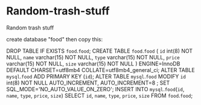 # Random-trash-stuff
Random trash stuff


create database "food" then copy this:

DROP TABLE IF EXISTS `food`.`food`; CREATE TABLE `food`.`food` ( `id` int(8) NOT NULL, `name` varchar(15) NOT NULL, `type` varchar(15) NOT NULL, `price` varchar(15) NOT NULL, `size` varchar(15) NOT NULL ) ENGINE=InnoDB DEFAULT CHARSET=utf8mb4 COLLATE=utf8mb4_general_ci; ALTER TABLE `mysql`.`food` ADD PRIMARY KEY (`id`); ALTER TABLE `mysql`.`food` MODIFY `id` int(8) NOT NULL AUTO_INCREMENT, AUTO_INCREMENT=8 ; SET SQL_MODE='NO_AUTO_VALUE_ON_ZERO'; INSERT INTO `mysql`.`food`(`id`, `name`, `type`, `price`, `size`) SELECT `id`, `name`, `type`, `price`, `size` FROM `food`.`food`;
